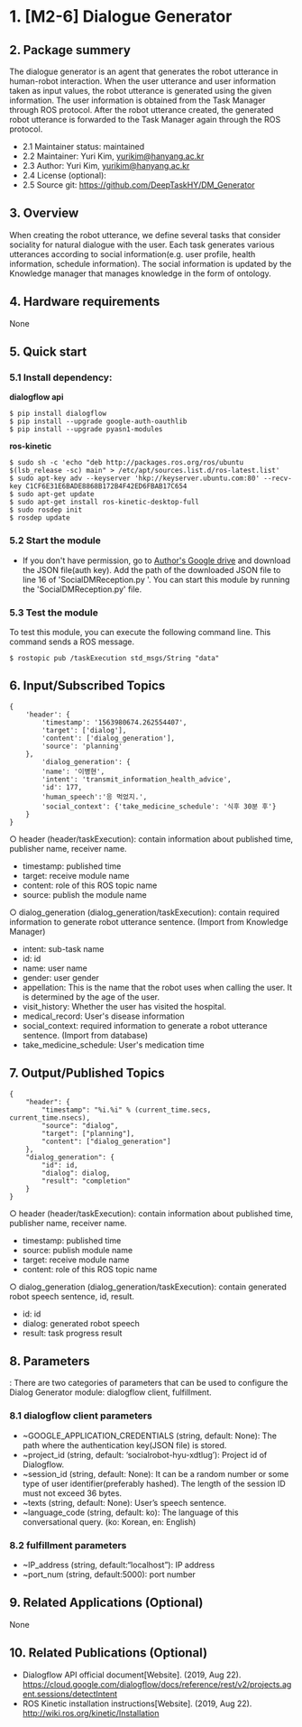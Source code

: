 # 1. [M2-6] Dialogue Generator

## 2. Package summery 

The dialogue generator is an agent that generates the robot utterance in human-robot interaction. When the user utterance and user information taken as input values, the robot utterance is generated using the given information. The user information is obtained from the Task Manager through ROS protocol. After the robot utterance created, the generated robot utterance is forwarded to the Task Manager again through the ROS protocol.

- 2.1 Maintainer status: maintained
- 2.2 Maintainer: Yuri Kim, [yurikim@hanyang.ac.kr]()
- 2.3 Author: Yuri Kim, [yurikim@hanyang.ac.kr]()
- 2.4 License (optional): 
- 2.5 Source git: https://github.com/DeepTaskHY/DM_Generator

## 3. Overview

When creating the robot utterance, we define several tasks that consider sociality for natural dialogue with the user. Each task generates various utterances according to social information(e.g. user profile, health information, schedule information). The social information is updated by the Knowledge manager that manages knowledge in the form of ontology. 

## 4. Hardware requirements

None

## 5. Quick start 

### 5.1 Install dependency:

**dialogflow api**  

    $ pip install dialogflow  
    $ pip install --upgrade google-auth-oauthlib  
    $ pip install --upgrade pyasn1-modules  

**ros-kinetic**

    $ sudo sh -c 'echo "deb http://packages.ros.org/ros/ubuntu $(lsb_release -sc) main" > /etc/apt/sources.list.d/ros-latest.list'  
    $ sudo apt-key adv --keyserver 'hkp://keyserver.ubuntu.com:80' --recv-key C1CF6E31E6BADE8868B172B4F42ED6FBAB17C654  
    $ sudo apt-get update  
    $ sudo apt-get install ros-kinetic-desktop-full  
    $ sudo rosdep init  
    $ rosdep update  

### 5.2 Start the module

- If you don't have permission, go to [Author's Google drive](https://drive.google.com/file/d/1Tya9XQrtlAv393xh8D_5MYfBAta15quz/view?usp=sharing) and download the JSON file(auth key). 
  Add the path of the downloaded JSON file to line 16 of 'SocialDMReception.py '. 
  You can start this module by running the 'SocialDMReception.py' file.

### 5.3 Test the module

To test this module, you can execute the following command line. This command sends a ROS message.

```
$ rostopic pub /taskExecution std_msgs/String "data"
```



## 6. Input/Subscribed Topics

```
{
    'header': {
        'timestamp': '1563980674.262554407', 
        'target': ['dialog'], 
        'content': ['dialog_generation'], 
        'source': 'planning'
    }, 
        'dialog_generation': {
        'name': '이병현', 
        'intent': 'transmit_information_health_advice', 
        'id': 177, 
        'human_speech':'응 먹었지.', 
        'social_context': {'take_medicine_schedule': '식후 30분 후'}
    }
}
```

○ header (header/taskExecution): contain information about published time, publisher name, receiver name. 

- timestamp: published time 
- target: receive module name 
- content: role of this ROS topic name 
- source: publish the module name 

○ dialog_generation (dialog_generation/taskExecution): contain required information to generate robot utterance sentence. (Import from Knowledge Manager) 

- intent: sub-task name 
- id: id 
- name: user name 
- gender: user gender 
- appellation: This is the name that the robot uses when calling the user. It is determined by the age of the user. 
- visit_history: Whether the user has visited the hospital. 
- medical_record: User's disease information 
- social_context: required information to generate a robot utterance sentence. (Import from database) 
- take_medicine_schedule: User's medication time 

## 7. Output/Published Topics

```
{
    "header": {
        "timestamp": "%i.%i" % (current_time.secs, current_time.nsecs),
        "source": "dialog",
        "target": ["planning"],
        "content": ["dialog_generation"]
    },
    "dialog_generation": {
        "id": id,
        "dialog": dialog,
        "result": "completion"
    }
}
```

○ header (header/taskExecution): contain information about published time, publisher name, receiver name.  

- timestamp: published time  
- source: publish module name  
- target: receive module name  
- content: role of this ROS topic name  

○ dialog_generation (dialog_generation/taskExecution): contain generated robot speech sentence, id, result.  

- id: id  
- dialog: generated robot speech  
- result: task progress result  

## 8. Parameters

: There are two categories of parameters that can be used to configure the Dialog Generator module: dialogflow client, fulfillment.  

### 8.1 dialogflow client parameters

-  ~GOOGLE_APPLICATION_CREDENTIALS (string, default: None): The path where the authentication key(JSON file) is stored.  
-  ~project_id (string, default: ‘socialrobot-hyu-xdtlug’): Project id of Dialogflow.  
-  ~session_id (string, default: None): It can be a random number or some type of user identifier(preferably hashed). The length of the session ID must not exceed 36 bytes.  
-  ~texts (string, default: None): User’s speech sentence.  
-  ~language_code (string, default: ko): The language of this conversational query. (ko: Korean, en: English)  

### 8.2 fulfillment parameters 

- ~IP_address (string, default:“localhost”): IP address  
- ~port_num (string, default:5000): port number  

## 9. Related Applications (Optional)

None

## 10. Related Publications (Optional)

-  Dialogflow API official document[Website]. (2019, Aug 22). https://cloud.google.com/dialogflow/docs/reference/rest/v2/projects.agent.sessions/detectIntent  
-  ROS Kinetic installation instructions[Website]. (2019, Aug 22). http://wiki.ros.org/kinetic/Installation  
